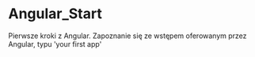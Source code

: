 # Angular_Start
Pierwsze kroki z Angular. Zapoznanie się ze wstępem oferowanym przez Angular, typu 'your first app'
